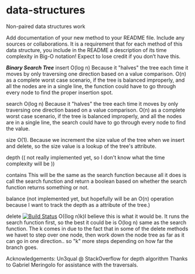# data-structures
Non-paired data structures work

Add documentation of your new method to your README file. Include any sources or collaborations. It is a requirement that for each method of this data structure, you include in the README a description of its time complexity in Big-O notation! Expect to lose credit if you don’t have this.



***Binary Search Tree***
insert
O(log n) Because it "halves" the tree each time it moves by only traversing one direction based on a value comparison.
O(n) as a complete worst case scenario, if the tree is balanced improperly, and all the nodes are in a single line, the function  could have to go through every node to find the proper insertion spot.

search
O(log n) Because it "halves" the tree each time it moves by only traversing one direction based on a value comparison.
O(n) as a complete worst case scenario, if the tree is balanced improperly, and all the nodes are in a single line, the search could have to go through every node to find the value.

size
O(1). Because we increment the size value of the tree when we insert and delete, so the size value is a lookup of the tree's attribute.


depth
(( not really implemented yet, so I don't know what the time complexity will be ))

contains
This will be the same as the search function because all it does is call the search function and return a boolean based on whether the search function returns something or not.

balance
(not implemented yet, but hopefully will be an O(n) operation because I want to track the depth as a attribute of the tree.)

delete
[![Build Status](https://travis-ci.org/RJB888/data-structures.svg?branch=deletion)](https://travis-ci.org/RJB888/data-structures)
O((log n)k)I believe this is what it would be.  It runs the search function first, so the best it could be is O(log n) same as the search function.  The k comes in due to the fact that in some of the delete methods we havet to step over one node, then work down the node tree as far as it can go in one direction.. so "k" more steps depending on how far the branch goes.


Acknowledgements:
Un3qual @ StackOverflow for depth algorithm
Thanks to Gabriel Meringolo for assistance with the traversals.

